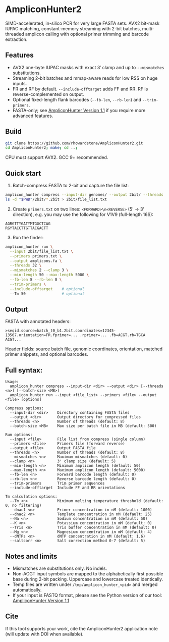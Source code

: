 # AmpliconHunter2

SIMD-accelerated, in-silico PCR for very large FASTA sets. AVX2 bit-mask IUPAC matching, constant-memory streaming with 2-bit batches, multi-threaded amplicon calling with optional primer trimming and barcode extraction.

## Features

* AVX2 one-byte IUPAC masks with exact 3′ clamp and up to `--mismatches` substitutions.
* Streaming 2-bit batches and mmap-aware reads for low RSS on huge inputs.
* FR and RF by default. `--include-offtarget` adds FF and RR. RF is reverse-complemented on output.
* Optional fixed-length flank barcodes (`--fb-len`, `--rb-len`) and `--trim-primers`.
* FASTA-only; see [AmpliconHunter Version 1.1](https://github.com/rhowardstone/AmpliconHunter) if you require more advanced features.

## Build

```bash
git clone https://github.com/rhowardstone/AmpliconHunter2.git
cd AmpliconHunter2; make; cd ..;
```

CPU must support AVX2. GCC 9+ recommended.

## Quick start

1. Batch-compress FASTA to 2-bit and capture the file list:

```bash
amplicon_hunter compress --input-dir genomes/ --output 2bit/ --threads 32 --batch-size 500
ls -d "$PWD"/2bit/*.2bit > 2bit/file_list.txt
```


2. Create `primers.txt` on two lines: `<FORWARD>\n<REVERSE>` (5' -> 3' direction), e.g. you may use the following for V1V9 (full-length 16S):

```
AGRGTTYGATYMTGGCTCAG
RGYTACCTTGTTACGACTT
```

3. Run the finder:

```bash
amplicon_hunter run \
  --input 2bit/file_list.txt \
  --primers primers.txt \
  --output amplicons.fa \
  --threads 32 \
  --mismatches 2 --clamp 3 \
  --min-length 50 --max-length 5000 \
  --fb-len 8 --rb-len 8 \
  --trim-primers \
  --include-offtarget    # optional
  --Tm 50                # optional
```

## Output

FASTA with annotated headers:

```
>seqid.source=batch_t0_b1.2bit.coordinates=12345-13567.orientation=FR.fprimer=... .rprimer=... .fb=ACGT.rb=TGCA
ACGT...
```

Header fields: source batch file, genomic coordinates, orientation, matched primer snippets, and optional barcodes.


## Full syntax:
```
Usage:
  amplicon_hunter compress --input-dir <dir> --output <dir> [--threads <n>] [--batch-size <MB>]
  amplicon_hunter run --input <file_list> --primers <file> --output <file> [options]

Compress options:
  --input-dir <dir>    Directory containing FASTA files
  --output <dir>       Output directory for compressed files
  --threads <n>        Number of threads (default: 8)
  --batch-size <MB>    Max size per batch file in MB (default: 500)

Run options:
  --input <file>       File list from compress (single column)
  --primers <file>     Primers file (forward reverse)
  --output <file>      Output FASTA file
  --threads <n>        Number of threads (default: 8)
  --mismatches <n>     Maximum mismatches (default: 0)
  --clamp <n>          3' clamp size (default: 5)
  --min-length <n>     Minimum amplicon length (default: 50)
  --max-length <n>     Maximum amplicon length (default: 5000)
  --fb-len <n>         Forward barcode length (default: 0)
  --rb-len <n>         Reverse barcode length (default: 0)
  --trim-primers       Trim primer sequences
  --include-offtarget  Include FF and RR orientations

Tm calculation options:
  --Tm <n>             Minimum melting temperature threshold (default: 0, no filtering)
  --dnac1 <n>          Primer concentration in nM (default: 1000)
  --dnac2 <n>          Template concentration in nM (default: 25)
  --Na <n>             Sodium concentration in mM (default: 50)
  --K <n>              Potassium concentration in mM (default: 0)
  --Tris <n>           Tris buffer concentration in mM (default: 0)
  --Mg <n>             Magnesium concentration in mM (default: 4)
  --dNTPs <n>          dNTP concentration in mM (default: 1.6)
  --saltcorr <n>       Salt correction method 0-7 (default: 5)
```


## Notes and limits

* Mismatches are substitutions only. No indels.
* Non-ACGT input symbols are mapped to the alphabetically first possible base during 2-bit packing. Uppercase and lowercase treated identically.
* Temp files are written under `/tmp/amplicon_hunter_<pid>` and merged automatically.
* If your input is FASTQ format, please see the Python version of our tool: [AmpliconHunter Version 1.1](https://github.com/rhowardstone/AmpliconHunter)

## Cite

If this tool supports your work, cite the AmpliconHunter2 application note (will update with DOI when available).
